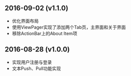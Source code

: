 ## 2016-09-02  (v1.1.0)
> 
* 优化界面布局
* 使用ViewPager实现了添加两个Tab页，主界面和关于界面
* 移除ActionBar上的About Item项

## 2016-08-28  (v1.0.0)
> 
* 实现用户注册与登录
* 文本Push、Pull功能实现